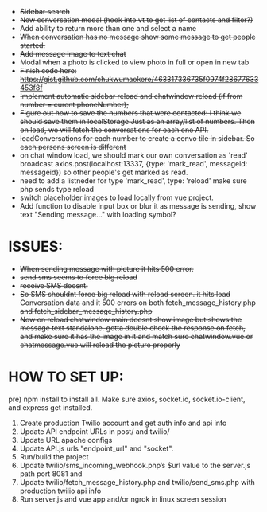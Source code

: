 * ~~Sidebar search~~  
* ~~New conversation modal (hook into vt to get list of contacts and filter?)~~  
* Add ability to return more than one and select a name  
* ~~When conversation has no message show some message to get people started.~~  
* ~~Add message image to text chat~~  
* Modal when a photo is clicked to view photo in full or open in new tab  
* ~~Finish code here: https://gist.github.com/chukwumaokere/463317336735f0974f28677633453f8f~~  
* ~~Implement automatic sidebar reload and chatwindow reload (if from number = curent phoneNumber);~~  
* ~~Figure out how to save the numbers that were contacted: I think we should save them in localStorage Just as an array/list of numbers. Then on load, we will fetch the conversations for each one API.~~  
* ~~loadConversations for each number to create a convo tile in sidebar. So each persons screen is different~~  
* on chat window load, we should mark our own conversation as 'read' broadcast axios.post(localhost:13337, {type: 'mark_read', messageid: messageid}) so other people's get marked as read.  
* need to add a listneder for type 'mark_read', type: 'reload' make sure php sends type reload  
* switch placeholder images to load locally from vue project.  
* Add function to disable input box or blur it as message is sending, show text "Sending message..." with loading symbol?   

# ISSUES: 
* ~~When sending message with picture it hits 500 error.~~
* ~~send sms seems to force big reload~~
* ~~receive SMS doesnt.~~
* ~~So SMS shouldnt force big reload with reload screen. it hits load Conversation data and it 500 errors on both fetch_message_history.php and fetch_sidebar_message_history.php~~
* ~~Now on reload chatwindow main doesnt show image but shows the message text standalone. gotta double check the response on fetch, and make sure it has the image in it and match sure chatwindow.vue or chatmessage.vue will reload the picture properly~~


# HOW TO SET UP:
pre) npm install to install all. Make sure axios, socket.io, socket.io-client, and express get installed.
1) Create production Twilio account and get auth info and api info
2) Update API endpoint URLs in post/ and twilio/
3) Update URL apache configs
4) Update API.js urls "endpoint_url" and "socket".
5) Run/build the project
6) Update twilio/sms_incoming_webhook.php’s $url value to the server.js path port 8081 and 
7) Update twilio/fetch_message_history.php and twilio/send_sms.php with production twilio api info
8) Run server.js and vue app and/or ngrok in linux screen session 